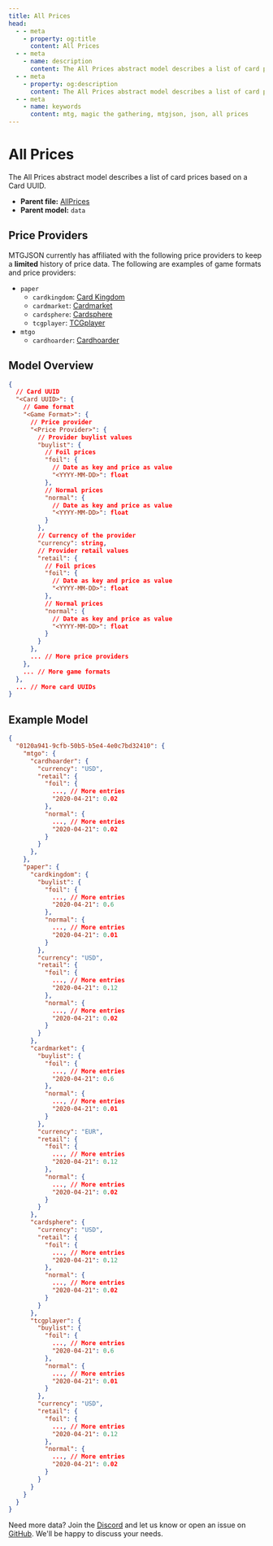 ```yaml
---
title: All Prices
head:
  - - meta
    - property: og:title
      content: All Prices
  - - meta
    - name: description
      content: The All Prices abstract model describes a list of card prices based on a Card UUID.
  - - meta
    - property: og:description
      content: The All Prices abstract model describes a list of card prices based on a Card UUID.
  - - meta
    - name: keywords
      content: mtg, magic the gathering, mtgjson, json, all prices
---
```


# All Prices

The All Prices abstract model describes a list of card prices based on a Card UUID.

- **Parent file:** [AllPrices](/downloads/all-files/#allprices)
- **Parent model:** `data`

## Price Providers

MTGJSON currently has affiliated with the following price providers to keep a **limited** history of price data. The following are examples of game formats and price providers:

- `paper`
  - `cardkingdom`: [Card Kingdom](https://www.cardkingdom.com?partner=mtgjson&utm_source=mtgjson&utm_medium=affiliate&utm_campaign=mtgjson)
  - `cardmarket`: [Cardmarket](https://www.cardmarket.com/en/Magic?utm_campaign=card_prices&utm_medium=text&utm_source=mtgjson)
  - `cardsphere`: [Cardsphere](https://www.cardsphere.com/)
  - `tcgplayer`: [TCGplayer](https://www.tcgplayer.com/?partner=mtgjson&utm_campaign=affiliate&utm_medium=mtgjson&utm_source=mtgjson)
- `mtgo`
  - `cardhoarder`: [Cardhoarder](https://www.cardhoarder.com/?affiliate_id=mtgjson&utm_source=mtgjson&utm_campaign=affiliate&utm_medium=card)

## Model Overview

```json
{
  // Card UUID
  "<Card UUID>": {
    // Game format
    "<Game Format>": {
      // Price provider
      "<Price Provider>": {
        // Provider buylist values
        "buylist": {
          // Foil prices
          "foil": {
            // Date as key and price as value
            "<YYYY-MM-DD>": float
          },
          // Normal prices
          "normal": {
            // Date as key and price as value
            "<YYYY-MM-DD>": float
          }
        },
        // Currency of the provider
        "currency": string,
        // Provider retail values
        "retail": {
          // Foil prices
          "foil": {
            // Date as key and price as value
            "<YYYY-MM-DD>": float
          },
          // Normal prices
          "normal": {
            // Date as key and price as value
            "<YYYY-MM-DD>": float
          }
        }
      },
      ... // More price providers
    },
    ... // More game formats
  },
  ... // More card UUIDs
}
```

## Example Model

```json
{
  "0120a941-9cfb-50b5-b5e4-4e0c7bd32410": {
    "mtgo": {
      "cardhoarder": {
        "currency": "USD",
        "retail": {
          "foil": {
            ..., // More entries
            "2020-04-21": 0.02
          },
          "normal": {
            ..., // More entries
            "2020-04-21": 0.02
          }
        }
      },
    },
    "paper": {
      "cardkingdom": {
        "buylist": {
          "foil": {
            ..., // More entries
            "2020-04-21": 0.6
          },
          "normal": {
            ..., // More entries
            "2020-04-21": 0.01
          }
        },
        "currency": "USD",
        "retail": {
          "foil": {
            ..., // More entries
            "2020-04-21": 0.12
          },
          "normal": {
            ..., // More entries
            "2020-04-21": 0.02
          }
        }
      },
      "cardmarket": {
        "buylist": {
          "foil": {
            ..., // More entries
            "2020-04-21": 0.6
          },
          "normal": {
            ..., // More entries
            "2020-04-21": 0.01
          }
        },
        "currency": "EUR",
        "retail": {
          "foil": {
            ..., // More entries
            "2020-04-21": 0.12
          },
          "normal": {
            ..., // More entries
            "2020-04-21": 0.02
          }
        }
      },
      "cardsphere": {
        "currency": "USD",
        "retail": {
          "foil": {
            ..., // More entries
            "2020-04-21": 0.12
          },
          "normal": {
            ..., // More entries
            "2020-04-21": 0.02
          }
        }
      },
      "tcgplayer": {
        "buylist": {
          "foil": {
            ..., // More entries
            "2020-04-21": 0.6
          },
          "normal": {
            ..., // More entries
            "2020-04-21": 0.01
          }
        },
        "currency": "USD",
        "retail": {
          "foil": {
            ..., // More entries
            "2020-04-21": 0.12
          },
          "normal": {
            ..., // More entries
            "2020-04-21": 0.02
          }
        }
      }
    }
  }
}
```

Need more data? Join the [Discord](https://mtgjson.com/discord) and let us know or open an issue on [GitHub](https://github.com/mtgjson/mtgjson/issues). We'll be happy to discuss your needs.
